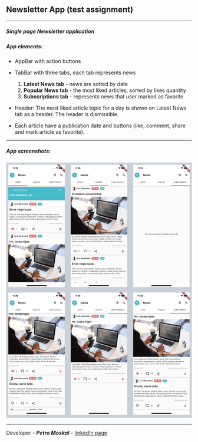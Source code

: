 ## Newsletter App (test assignment)
---
##### Single page Newsletter application
##### App elements:

- AppBar with action buttons
- TabBar with three tabs, each tab represents news
    1. __Latest News tab__ - news are sotted by date
    2. __Popular News tab__ - the most liked articles, sorted by likes quantity
    3. __Subscriptions tab__ - represents news that user marked as favorite

- Header: The most liked article topic for a day is shown on Latest News tab as a header. The header is dismissible.
- Each article have a publication date and buttons (like, comment, share and mark article as favorite).
___
##### App screenshots:

![](/screenshots/newsletter.png)

----
    
Developer - ___Petro Moskal___ - [linkedIn page](https://www.linkedin.com/in/petro-moskal-7336a355/)
